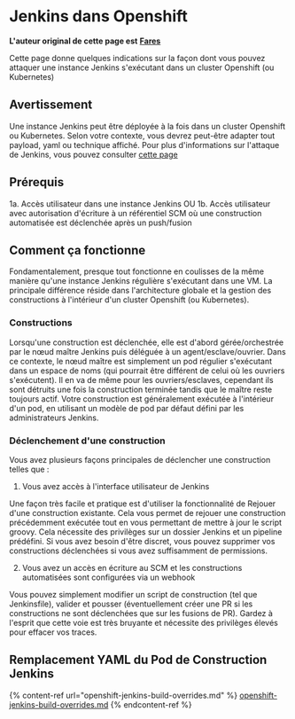 # Jenkins dans Openshift

**L'auteur original de cette page est** [**Fares**](https://www.linkedin.com/in/fares-siala/)

Cette page donne quelques indications sur la façon dont vous pouvez attaquer une instance Jenkins s'exécutant dans un cluster Openshift (ou Kubernetes)


## Avertissement

Une instance Jenkins peut être déployée à la fois dans un cluster Openshift ou Kubernetes. Selon votre contexte, vous devrez peut-être adapter tout payload, yaml ou technique affiché. Pour plus d'informations sur l'attaque de Jenkins, vous pouvez consulter [cette page](../../../pentesting-ci-cd/jenkins-security/README.md)

## Prérequis

1a. Accès utilisateur dans une instance Jenkins
OU
1b. Accès utilisateur avec autorisation d'écriture à un référentiel SCM où une construction automatisée est déclenchée après un push/fusion

## Comment ça fonctionne

Fondamentalement, presque tout fonctionne en coulisses de la même manière qu'une instance Jenkins régulière s'exécutant dans une VM.
La principale différence réside dans l'architecture globale et la gestion des constructions à l'intérieur d'un cluster Openshift (ou Kubernetes).

### Constructions

Lorsqu'une construction est déclenchée, elle est d'abord gérée/orchestrée par le nœud maître Jenkins puis déléguée à un agent/esclave/ouvrier. Dans ce contexte, le nœud maître est simplement un pod régulier s'exécutant dans un espace de noms (qui pourrait être différent de celui où les ouvriers s'exécutent). Il en va de même pour les ouvriers/esclaves, cependant ils sont détruits une fois la construction terminée tandis que le maître reste toujours actif.
Votre construction est généralement exécutée à l'intérieur d'un pod, en utilisant un modèle de pod par défaut défini par les administrateurs Jenkins.

### Déclenchement d'une construction

Vous avez plusieurs façons principales de déclencher une construction telles que :

1. Vous avez accès à l'interface utilisateur de Jenkins

Une façon très facile et pratique est d'utiliser la fonctionnalité de Rejouer d'une construction existante. Cela vous permet de rejouer une construction précédemment exécutée tout en vous permettant de mettre à jour le script groovy. Cela nécessite des privilèges sur un dossier Jenkins et un pipeline prédéfini.
Si vous avez besoin d'être discret, vous pouvez supprimer vos constructions déclenchées si vous avez suffisamment de permissions.

2. Vous avez un accès en écriture au SCM et les constructions automatisées sont configurées via un webhook

Vous pouvez simplement modifier un script de construction (tel que Jenkinsfile), valider et pousser (éventuellement créer une PR si les constructions ne sont déclenchées que sur les fusions de PR). Gardez à l'esprit que cette voie est très bruyante et nécessite des privilèges élevés pour effacer vos traces.

## Remplacement YAML du Pod de Construction Jenkins

{% content-ref url="openshift-jenkins-build-overrides.md" %}
[openshift-jenkins-build-overrides.md](openshift-jenkins-build-overrides.md)
{% endcontent-ref %}
